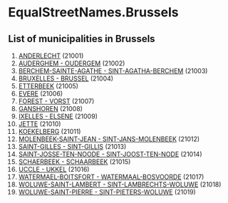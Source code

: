 # EqualStreetNames.Brussels

## List of municipalities in Brussels

1. [ANDERLECHT](https://www.openstreetmap.org/relation/58254) (21001)
1. [AUDERGHEM - OUDERGEM](https://www.openstreetmap.org/relation/58263) (21002)
1. [BERCHEM-SAINTE-AGATHE - SINT-AGATHA-BERCHEM](https://www.openstreetmap.org/relation/60140) (21003)
1. [BRUXELLES - BRUSSEL](https://www.openstreetmap.org/relation/58274) (21004)
1. [ETTERBEEK](https://www.openstreetmap.org/relation/58252) (21005)
1. [EVERE](https://www.openstreetmap.org/relation/60144) (21006)
1. [FOREST - VORST](https://www.openstreetmap.org/relation/58249) (21007)
1. [GANSHOREN](https://www.openstreetmap.org/relation/58257) (21008)
1. [IXELLES - ELSENE](https://www.openstreetmap.org/relation/58250) (21009)
1. [JETTE](https://www.openstreetmap.org/relation/58258) (21010)
1. [KOEKELBERG](https://www.openstreetmap.org/relation/58256) (21011)
1. [MOLENBEEK-SAINT-JEAN - SINT-JANS-MOLENBEEK](https://www.openstreetmap.org/relation/58255) (21012)
1. [SAINT-GILLES - SINT-GILLIS](https://www.openstreetmap.org/relation/58248) (21013)
1. [SAINT-JOSSE-TEN-NOODE - SINT-JOOST-TEN-NODE](https://www.openstreetmap.org/relation/58262) (21014)
1. [SCHAERBEEK - SCHAARBEEK](https://www.openstreetmap.org/relation/58260) (21015)
1. [UCCLE - UKKEL](https://www.openstreetmap.org/relation/58253) (21016)
1. [WATERMAEL-BOITSFORT - WATERMAAL-BOSVOORDE](https://www.openstreetmap.org/relation/58264) (21017)
1. [WOLUWE-SAINT-LAMBERT - SINT-LAMBRECHTS-WOLUWE](https://www.openstreetmap.org/relation/60167) (21018)
1. [WOLUWE-SAINT-PIERRE - SINT-PIETERS-WOLUWE](https://www.openstreetmap.org/relation/60168) (21019)
